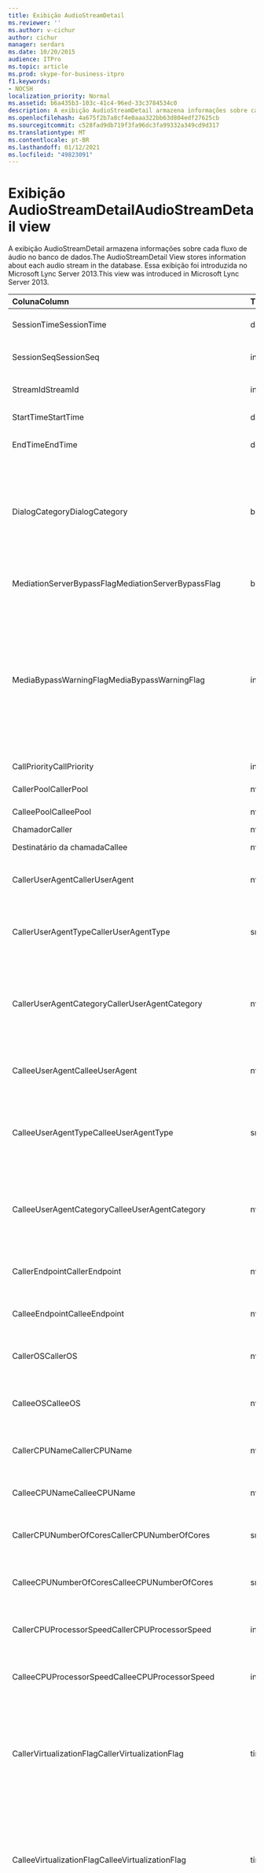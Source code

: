 ```yaml
---
title: Exibição AudioStreamDetail
ms.reviewer: ''
ms.author: v-cichur
author: cichur
manager: serdars
ms.date: 10/20/2015
audience: ITPro
ms.topic: article
ms.prod: skype-for-business-itpro
f1.keywords:
- NOCSH
localization_priority: Normal
ms.assetid: b6a435b3-103c-41c4-96ed-33c3784534c0
description: A exibição AudioStreamDetail armazena informações sobre cada fluxo de áudio no banco de dados. Essa exibição foi introduzida no Microsoft Lync Server 2013.
ms.openlocfilehash: 4a675f2b7a8cf4e0aaa322bb63d804edf27625cb
ms.sourcegitcommit: c528fad9db719f3fa96dc3fa99332a349cd9d317
ms.translationtype: MT
ms.contentlocale: pt-BR
ms.lasthandoff: 01/12/2021
ms.locfileid: "49823091"
---
```

# <a name="audiostreamdetail-view"></a><span data-ttu-id="01bd6-104">Exibição AudioStreamDetail</span><span class="sxs-lookup"><span data-stu-id="01bd6-104">AudioStreamDetail view</span></span>
 
<span data-ttu-id="01bd6-105">A exibição AudioStreamDetail armazena informações sobre cada fluxo de áudio no banco de dados.</span><span class="sxs-lookup"><span data-stu-id="01bd6-105">The AudioStreamDetail View stores information about each audio stream in the database.</span></span> <span data-ttu-id="01bd6-106">Essa exibição foi introduzida no Microsoft Lync Server 2013.</span><span class="sxs-lookup"><span data-stu-id="01bd6-106">This view was introduced in Microsoft Lync Server 2013.</span></span>
  
|<span data-ttu-id="01bd6-107">**Coluna**</span><span class="sxs-lookup"><span data-stu-id="01bd6-107">**Column**</span></span>|<span data-ttu-id="01bd6-108">**Tipo de dados**</span><span class="sxs-lookup"><span data-stu-id="01bd6-108">**Data Type**</span></span>|<span data-ttu-id="01bd6-109">**Detalhes**</span><span class="sxs-lookup"><span data-stu-id="01bd6-109">**Details**</span></span>|
|:-----|:-----|:-----|
|<span data-ttu-id="01bd6-110">SessionTime</span><span class="sxs-lookup"><span data-stu-id="01bd6-110">SessionTime</span></span>  <br/> |<span data-ttu-id="01bd6-111">datetime</span><span class="sxs-lookup"><span data-stu-id="01bd6-111">datetime</span></span>  <br/> |<span data-ttu-id="01bd6-112">Referenciado na tabela [MediaLine](medialine-0.md).</span><span class="sxs-lookup"><span data-stu-id="01bd6-112">Referenced from the [MediaLine table](medialine-0.md).</span></span>  <br/> |
|<span data-ttu-id="01bd6-113">SessionSeq</span><span class="sxs-lookup"><span data-stu-id="01bd6-113">SessionSeq</span></span>  <br/> |<span data-ttu-id="01bd6-114">int</span><span class="sxs-lookup"><span data-stu-id="01bd6-114">int</span></span>  <br/> |<span data-ttu-id="01bd6-115">Referenciado na tabela [MediaLine](medialine-0.md).</span><span class="sxs-lookup"><span data-stu-id="01bd6-115">Referenced from the [MediaLine table](medialine-0.md).</span></span>  <br/> |
|<span data-ttu-id="01bd6-116">StreamId</span><span class="sxs-lookup"><span data-stu-id="01bd6-116">StreamId</span></span>  <br/> |<span data-ttu-id="01bd6-117">int</span><span class="sxs-lookup"><span data-stu-id="01bd6-117">int</span></span>  <br/> |<span data-ttu-id="01bd6-118">Identificação exclusiva em uma linha de mídia.</span><span class="sxs-lookup"><span data-stu-id="01bd6-118">Unique ID within a media line.</span></span>  <br/> |
|<span data-ttu-id="01bd6-119">StartTime</span><span class="sxs-lookup"><span data-stu-id="01bd6-119">StartTime</span></span>  <br/> |<span data-ttu-id="01bd6-120">datetime</span><span class="sxs-lookup"><span data-stu-id="01bd6-120">datetime</span></span>  <br/> |<span data-ttu-id="01bd6-121">Hora de início da sessão.</span><span class="sxs-lookup"><span data-stu-id="01bd6-121">Start time of the session.</span></span>  <br/> |
|<span data-ttu-id="01bd6-122">EndTime</span><span class="sxs-lookup"><span data-stu-id="01bd6-122">EndTime</span></span>  <br/> |<span data-ttu-id="01bd6-123">datetime</span><span class="sxs-lookup"><span data-stu-id="01bd6-123">datetime</span></span>  <br/> |<span data-ttu-id="01bd6-124">Hora de término da sessão.</span><span class="sxs-lookup"><span data-stu-id="01bd6-124">End time of the session.</span></span>  <br/> |
|<span data-ttu-id="01bd6-125">DialogCategory</span><span class="sxs-lookup"><span data-stu-id="01bd6-125">DialogCategory</span></span>  <br/> |<span data-ttu-id="01bd6-126">bit</span><span class="sxs-lookup"><span data-stu-id="01bd6-126">bit</span></span>  <br/> |<span data-ttu-id="01bd6-127">Categoria da caixa de diálogo: 0 é a etapa do Skype for Business Server para o Servidor de Mediação; 1 é o Servidor de Mediação para a etapa de gateway PSTN.</span><span class="sxs-lookup"><span data-stu-id="01bd6-127">Dialog category: 0 is the Skype for Business Server to Mediation Server leg; 1 is the Mediation Server to PSTN gateway leg.</span></span>  <br/> |
|<span data-ttu-id="01bd6-128">MediationServerBypassFlag</span><span class="sxs-lookup"><span data-stu-id="01bd6-128">MediationServerBypassFlag</span></span>  <br/> |<span data-ttu-id="01bd6-129">bit</span><span class="sxs-lookup"><span data-stu-id="01bd6-129">bit</span></span>  <br/> |<span data-ttu-id="01bd6-130">Sinalizador que indica se a chamada foi ignorada ou não.</span><span class="sxs-lookup"><span data-stu-id="01bd6-130">Flag indicating if the call was bypassed or not.</span></span>  <br/> |
|<span data-ttu-id="01bd6-131">MediaBypassWarningFlag</span><span class="sxs-lookup"><span data-stu-id="01bd6-131">MediaBypassWarningFlag</span></span>  <br/> |<span data-ttu-id="01bd6-132">int</span><span class="sxs-lookup"><span data-stu-id="01bd6-132">int</span></span>  <br/> |<span data-ttu-id="01bd6-p103">Se presente, indica porque uma chamada não foi ignorada, mesmo se as IDs de desvio correspondem. Apenas um valor é definido:</span><span class="sxs-lookup"><span data-stu-id="01bd6-p103">If present, indicates why a call was not bypassed even if the bypass IDs matched. Only one value is defined:</span></span>  <br/> <span data-ttu-id="01bd6-135">0x0001 - ID de bypass desconhecido para o adaptador de rede padrão.</span><span class="sxs-lookup"><span data-stu-id="01bd6-135">0x0001 - Unknown bypass ID for Default network adapter.</span></span>  <br/> |
|<span data-ttu-id="01bd6-136">CallPriority</span><span class="sxs-lookup"><span data-stu-id="01bd6-136">CallPriority</span></span>  <br/> |<span data-ttu-id="01bd6-137">int</span><span class="sxs-lookup"><span data-stu-id="01bd6-137">int</span></span>  <br/> |<span data-ttu-id="01bd6-138">Prioridade da chamada.</span><span class="sxs-lookup"><span data-stu-id="01bd6-138">Priority of the call.</span></span>  <br/> |
|<span data-ttu-id="01bd6-139">CallerPool</span><span class="sxs-lookup"><span data-stu-id="01bd6-139">CallerPool</span></span>  <br/> |<span data-ttu-id="01bd6-140">nvarchar(256)</span><span class="sxs-lookup"><span data-stu-id="01bd6-140">nvarchar(256)</span></span>  <br/> |<span data-ttu-id="01bd6-141">Pool FQDN do chamador.</span><span class="sxs-lookup"><span data-stu-id="01bd6-141">Caller pool FQDN.</span></span>  <br/> |
|<span data-ttu-id="01bd6-142">CalleePool</span><span class="sxs-lookup"><span data-stu-id="01bd6-142">CalleePool</span></span>  <br/> |<span data-ttu-id="01bd6-143">nvarchar(256)</span><span class="sxs-lookup"><span data-stu-id="01bd6-143">nvarchar(256)</span></span>  <br/> |<span data-ttu-id="01bd6-144">FQDN do pool do receptor de chamada.</span><span class="sxs-lookup"><span data-stu-id="01bd6-144">Callee pool FQDN.</span></span>  <br/> |
|<span data-ttu-id="01bd6-145">Chamador</span><span class="sxs-lookup"><span data-stu-id="01bd6-145">Caller</span></span>  <br/> |<span data-ttu-id="01bd6-146">nvarchar(450)</span><span class="sxs-lookup"><span data-stu-id="01bd6-146">nvarchar(450)</span></span>  <br/> |<span data-ttu-id="01bd6-147">URI do chamador.</span><span class="sxs-lookup"><span data-stu-id="01bd6-147">Caller's URI.</span></span>  <br/> |
|<span data-ttu-id="01bd6-148">Destinatário da chamada</span><span class="sxs-lookup"><span data-stu-id="01bd6-148">Callee</span></span>  <br/> |<span data-ttu-id="01bd6-149">nvarchar(450)</span><span class="sxs-lookup"><span data-stu-id="01bd6-149">nvarchar(450)</span></span>  <br/> |<span data-ttu-id="01bd6-150">URI do destinatário da chamada.</span><span class="sxs-lookup"><span data-stu-id="01bd6-150">Callee's URI.</span></span>  <br/> |
|<span data-ttu-id="01bd6-151">CallerUserAgent</span><span class="sxs-lookup"><span data-stu-id="01bd6-151">CallerUserAgent</span></span>  <br/> |<span data-ttu-id="01bd6-152">nvarchar(256)</span><span class="sxs-lookup"><span data-stu-id="01bd6-152">nvarchar(256)</span></span>  <br/> |<span data-ttu-id="01bd6-153">Cadeia de caracteres do agente do usuário do chamador.</span><span class="sxs-lookup"><span data-stu-id="01bd6-153">Caller's user agent string.</span></span>  <br/> |
|<span data-ttu-id="01bd6-154">CallerUserAgentType</span><span class="sxs-lookup"><span data-stu-id="01bd6-154">CallerUserAgentType</span></span>  <br/> |<span data-ttu-id="01bd6-155">smallint</span><span class="sxs-lookup"><span data-stu-id="01bd6-155">smallint</span></span>  <br/> |<span data-ttu-id="01bd6-156">Tipo do agente do usuário do chamador.</span><span class="sxs-lookup"><span data-stu-id="01bd6-156">Type of the caller's user agent.</span></span> <span data-ttu-id="01bd6-157">Consulte a [tabela UserAgent](useragent.md) para obter detalhes.</span><span class="sxs-lookup"><span data-stu-id="01bd6-157">See the [UserAgent table](useragent.md) for details.</span></span> <br/> |
|<span data-ttu-id="01bd6-158">CallerUserAgentCategory</span><span class="sxs-lookup"><span data-stu-id="01bd6-158">CallerUserAgentCategory</span></span>  <br/> |<span data-ttu-id="01bd6-159">nvarchar(64)</span><span class="sxs-lookup"><span data-stu-id="01bd6-159">nvarchar(64)</span></span>  <br/> |<span data-ttu-id="01bd6-160">Categoria do agente de usuário do chamador.</span><span class="sxs-lookup"><span data-stu-id="01bd6-160">Category of the caller's user agent.</span></span> <span data-ttu-id="01bd6-161">Consulte a [tabela UserAgentDef (QoE)](useragentdef-qoe.md) para obter detalhes.</span><span class="sxs-lookup"><span data-stu-id="01bd6-161">See the [UserAgentDef table (QoE)](useragentdef-qoe.md) for details.</span></span> <br/> |
|<span data-ttu-id="01bd6-162">CalleeUserAgent</span><span class="sxs-lookup"><span data-stu-id="01bd6-162">CalleeUserAgent</span></span>  <br/> |<span data-ttu-id="01bd6-163">nvarchar(256)</span><span class="sxs-lookup"><span data-stu-id="01bd6-163">nvarchar(256)</span></span>  <br/> |<span data-ttu-id="01bd6-164">Cadeia de caracteres de agente do usuário do destinatário da chamada.</span><span class="sxs-lookup"><span data-stu-id="01bd6-164">Callee's user agent string.</span></span>  <br/> |
|<span data-ttu-id="01bd6-165">CalleeUserAgentType</span><span class="sxs-lookup"><span data-stu-id="01bd6-165">CalleeUserAgentType</span></span>  <br/> |<span data-ttu-id="01bd6-166">smallint</span><span class="sxs-lookup"><span data-stu-id="01bd6-166">smallint</span></span>  <br/> |<span data-ttu-id="01bd6-167">Tipo de agente de usuário do destinatário da chamada.</span><span class="sxs-lookup"><span data-stu-id="01bd6-167">Type of callee's user agent.</span></span> <span data-ttu-id="01bd6-168">Consulte a [tabela UserAgent para](useragent.md) obter informações.</span><span class="sxs-lookup"><span data-stu-id="01bd6-168">See the [UserAgent table](useragent.md) for information.</span></span> <br/> |
|<span data-ttu-id="01bd6-169">CalleeUserAgentCategory</span><span class="sxs-lookup"><span data-stu-id="01bd6-169">CalleeUserAgentCategory</span></span>  <br/> |<span data-ttu-id="01bd6-170">nvarchar(64)</span><span class="sxs-lookup"><span data-stu-id="01bd6-170">nvarchar(64)</span></span>  <br/> |<span data-ttu-id="01bd6-171">Categoria do agente de usuário do destinatário da chamada.</span><span class="sxs-lookup"><span data-stu-id="01bd6-171">Category of callee's user agent.</span></span> <span data-ttu-id="01bd6-172">Consulte a [tabela UserAgentDef (QoE)](useragentdef-qoe.md) para obter informações.</span><span class="sxs-lookup"><span data-stu-id="01bd6-172">See the [UserAgentDef table (QoE)](useragentdef-qoe.md) for information.</span></span> <br/> |
|<span data-ttu-id="01bd6-173">CallerEndpoint</span><span class="sxs-lookup"><span data-stu-id="01bd6-173">CallerEndpoint</span></span>  <br/> |<span data-ttu-id="01bd6-174">nvarchar(256)</span><span class="sxs-lookup"><span data-stu-id="01bd6-174">nvarchar(256)</span></span>  <br/> |<span data-ttu-id="01bd6-175">Nome do ponto de extremidade do chamador.</span><span class="sxs-lookup"><span data-stu-id="01bd6-175">Caller's endpoint name.</span></span>  <br/> |
|<span data-ttu-id="01bd6-176">CalleeEndpoint</span><span class="sxs-lookup"><span data-stu-id="01bd6-176">CalleeEndpoint</span></span>  <br/> |<span data-ttu-id="01bd6-177">nvarchar(256)</span><span class="sxs-lookup"><span data-stu-id="01bd6-177">nvarchar(256)</span></span>  <br/> |<span data-ttu-id="01bd6-178">Nome do ponto de extremidade do destinatário da chamada.</span><span class="sxs-lookup"><span data-stu-id="01bd6-178">Callee's endpoint name.</span></span>  <br/> |
|<span data-ttu-id="01bd6-179">CallerOS</span><span class="sxs-lookup"><span data-stu-id="01bd6-179">CallerOS</span></span>  <br/> |<span data-ttu-id="01bd6-180">nvarchar(128)</span><span class="sxs-lookup"><span data-stu-id="01bd6-180">nvarchar(128)</span></span>  <br/> |<span data-ttu-id="01bd6-181">Sistema operacional (SO) do ponto de extremidade do chamador.</span><span class="sxs-lookup"><span data-stu-id="01bd6-181">Operating system (OS) of the caller's endpoint.</span></span>  <br/> |
|<span data-ttu-id="01bd6-182">CalleeOS</span><span class="sxs-lookup"><span data-stu-id="01bd6-182">CalleeOS</span></span>  <br/> |<span data-ttu-id="01bd6-183">nvarchar(128)</span><span class="sxs-lookup"><span data-stu-id="01bd6-183">nvarchar(128)</span></span>  <br/> |<span data-ttu-id="01bd6-184">Sistema operacional (SO) do ponto de extremidade do destinatário da chamada.</span><span class="sxs-lookup"><span data-stu-id="01bd6-184">Operating system (OS) of the callee's endpoint.</span></span>  <br/> |
|<span data-ttu-id="01bd6-185">CallerCPUName</span><span class="sxs-lookup"><span data-stu-id="01bd6-185">CallerCPUName</span></span>  <br/> |<span data-ttu-id="01bd6-186">nvarchar(128)</span><span class="sxs-lookup"><span data-stu-id="01bd6-186">nvarchar(128)</span></span>  <br/> |<span data-ttu-id="01bd6-187">Nome da CPU do ponto de extremidade do chamador.</span><span class="sxs-lookup"><span data-stu-id="01bd6-187">CPU name of the caller's endpoint.</span></span>  <br/> |
|<span data-ttu-id="01bd6-188">CalleeCPUName</span><span class="sxs-lookup"><span data-stu-id="01bd6-188">CalleeCPUName</span></span>  <br/> |<span data-ttu-id="01bd6-189">nvarchar(128)</span><span class="sxs-lookup"><span data-stu-id="01bd6-189">nvarchar(128)</span></span>  <br/> |<span data-ttu-id="01bd6-190">Nome da CPU do ponto de extremidade do destinatário da chamada.</span><span class="sxs-lookup"><span data-stu-id="01bd6-190">CPU name of the callee's endpoint.</span></span>  <br/> |
|<span data-ttu-id="01bd6-191">CallerCPUNumberOfCores</span><span class="sxs-lookup"><span data-stu-id="01bd6-191">CallerCPUNumberOfCores</span></span>  <br/> |<span data-ttu-id="01bd6-192">smallint</span><span class="sxs-lookup"><span data-stu-id="01bd6-192">smallint</span></span>  <br/> |<span data-ttu-id="01bd6-193">Número de núcleos da CPU no ponto de extremidade do chamador.</span><span class="sxs-lookup"><span data-stu-id="01bd6-193">Number of CPU cores in the caller's endpoint.</span></span>  <br/> |
|<span data-ttu-id="01bd6-194">CalleeCPUNumberOfCores</span><span class="sxs-lookup"><span data-stu-id="01bd6-194">CalleeCPUNumberOfCores</span></span>  <br/> |<span data-ttu-id="01bd6-195">smallint</span><span class="sxs-lookup"><span data-stu-id="01bd6-195">smallint</span></span>  <br/> |<span data-ttu-id="01bd6-196">Número de núcleos da CPU no ponto de extremidade do destinatário da chamada.</span><span class="sxs-lookup"><span data-stu-id="01bd6-196">Number of CPU cores in the callee's endpoint.</span></span>  <br/> |
|<span data-ttu-id="01bd6-197">CallerCPUProcessorSpeed</span><span class="sxs-lookup"><span data-stu-id="01bd6-197">CallerCPUProcessorSpeed</span></span>  <br/> |<span data-ttu-id="01bd6-198">int</span><span class="sxs-lookup"><span data-stu-id="01bd6-198">int</span></span>  <br/> |<span data-ttu-id="01bd6-199">Velocidade do processador da CPU do ponto de extremidade do chamador.</span><span class="sxs-lookup"><span data-stu-id="01bd6-199">CPU processor speed of the caller's endpoint.</span></span>  <br/> |
|<span data-ttu-id="01bd6-200">CalleeCPUProcessorSpeed</span><span class="sxs-lookup"><span data-stu-id="01bd6-200">CalleeCPUProcessorSpeed</span></span>  <br/> |<span data-ttu-id="01bd6-201">int</span><span class="sxs-lookup"><span data-stu-id="01bd6-201">int</span></span>  <br/> |<span data-ttu-id="01bd6-202">Velocidade do processador da CPU do ponto de extremidade do destinatário da chamada.</span><span class="sxs-lookup"><span data-stu-id="01bd6-202">CPU processor speed of the callee's endpoint.</span></span>  <br/> |
|<span data-ttu-id="01bd6-203">CallerVirtualizationFlag</span><span class="sxs-lookup"><span data-stu-id="01bd6-203">CallerVirtualizationFlag</span></span>  <br/> |<span data-ttu-id="01bd6-204">tinyint</span><span class="sxs-lookup"><span data-stu-id="01bd6-204">tinyint</span></span>  <br/> |<span data-ttu-id="01bd6-205">Indica se o sistema do chamador está em execução em um ambiente virtualizado.</span><span class="sxs-lookup"><span data-stu-id="01bd6-205">Indicates whether the caller's system is running in a virtualized environment.</span></span> <span data-ttu-id="01bd6-206">Consulte a [tabela Endpoint para](endpoint.md) obter mais informações.</span><span class="sxs-lookup"><span data-stu-id="01bd6-206">See the [Endpoint table](endpoint.md) for more information.</span></span> <br/> |
|<span data-ttu-id="01bd6-207">CalleeVirtualizationFlag</span><span class="sxs-lookup"><span data-stu-id="01bd6-207">CalleeVirtualizationFlag</span></span>  <br/> |<span data-ttu-id="01bd6-208">tinyint</span><span class="sxs-lookup"><span data-stu-id="01bd6-208">tinyint</span></span>  <br/> |<span data-ttu-id="01bd6-209">Indica se o sistema do destinatário da chamada está sendo executado em um ambiente virtualizado.</span><span class="sxs-lookup"><span data-stu-id="01bd6-209">Indicates whether the callee's system is running in a virtualized environment.</span></span> <span data-ttu-id="01bd6-210">Consulte a [tabela Endpoint para](endpoint.md) obter mais informações.</span><span class="sxs-lookup"><span data-stu-id="01bd6-210">See the [Endpoint table](endpoint.md) for more information.</span></span> <br/> |
|<span data-ttu-id="01bd6-211">CorrelationKey</span><span class="sxs-lookup"><span data-stu-id="01bd6-211">CorrelationKey</span></span>  <br/> ||<span data-ttu-id="01bd6-212">Chave de correlação.</span><span class="sxs-lookup"><span data-stu-id="01bd6-212">Correlation key.</span></span> <span data-ttu-id="01bd6-213">Referenciado na tabela [SessionCorrelation](sessioncorrelation.md).</span><span class="sxs-lookup"><span data-stu-id="01bd6-213">Referenced from the [SessionCorrelation table](sessioncorrelation.md).</span></span>  <br/> |
|<span data-ttu-id="01bd6-214">ConnectivityIce</span><span class="sxs-lookup"><span data-stu-id="01bd6-214">ConnectivityIce</span></span>  <br/> |<span data-ttu-id="01bd6-215">tinyint</span><span class="sxs-lookup"><span data-stu-id="01bd6-215">tinyint</span></span>  <br/> |<span data-ttu-id="01bd6-216">Informações sobre o caminho de mídia, como direto ou retransmitido.</span><span class="sxs-lookup"><span data-stu-id="01bd6-216">Information about the media path, such as direct or relayed.</span></span> <span data-ttu-id="01bd6-217">Consulte a [tabela MediaLine para](medialine-0.md) obter mais informações.</span><span class="sxs-lookup"><span data-stu-id="01bd6-217">See the [MediaLine table](medialine-0.md) for more information.</span></span> <br/> |
|<span data-ttu-id="01bd6-218">CallerIceWarningFlags</span><span class="sxs-lookup"><span data-stu-id="01bd6-218">CallerIceWarningFlags</span></span>  <br/> |<span data-ttu-id="01bd6-219">int</span><span class="sxs-lookup"><span data-stu-id="01bd6-219">int</span></span>  <br/> |<span data-ttu-id="01bd6-p112">Informações sobre o processo de ICE (Estabelecimento de Conectividade Interativa) descrito em sinalizadores de bits do autor da chamada. Para obter detalhes, consulte a Especificação de protocolo do servidor de monitoramento de Qualidade da Experiência.</span><span class="sxs-lookup"><span data-stu-id="01bd6-p112">Information about Interactive Connectivity Establishment (ICE) process described in bits flags for the caller. For details, refer to the Quality of Experience Monitoring Server Protocol Specification.</span></span>  <br/> |
|<span data-ttu-id="01bd6-222">CalleeIceWarningFlags</span><span class="sxs-lookup"><span data-stu-id="01bd6-222">CalleeIceWarningFlags</span></span>  <br/> |<span data-ttu-id="01bd6-223">int</span><span class="sxs-lookup"><span data-stu-id="01bd6-223">int</span></span>  <br/> |<span data-ttu-id="01bd6-p113">Informações sobre o processo de ICE (Estabelecimento de Conectividade Interativa) descrito em sinalizadores de bits do receptor da chamada. Para obter detalhes, consulte a Especificação de protocolo do servidor de monitoramento de Qualidade da Experiência.</span><span class="sxs-lookup"><span data-stu-id="01bd6-p113">Information about Interactive Connectivity Establishment (ICE) process described in bits flags for the callee. For details, refer to the Quality of Experience Monitoring Server Protocol Specification.</span></span>  <br/> |
|<span data-ttu-id="01bd6-226">Transport</span><span class="sxs-lookup"><span data-stu-id="01bd6-226">Transport</span></span>  <br/> |<span data-ttu-id="01bd6-227">tinyint</span><span class="sxs-lookup"><span data-stu-id="01bd6-227">tinyint</span></span>  <br/> |<span data-ttu-id="01bd6-228">Tipo de transporte: 0 é UDP, 1 é TCP.</span><span class="sxs-lookup"><span data-stu-id="01bd6-228">Transport type: 0 is UDP, 1 is TCP.</span></span>  <br/> |
|<span data-ttu-id="01bd6-229">CallerIPAddr</span><span class="sxs-lookup"><span data-stu-id="01bd6-229">CallerIPAddr</span></span>  <br/> |<span data-ttu-id="01bd6-230">var(50)</span><span class="sxs-lookup"><span data-stu-id="01bd6-230">var(50)</span></span>  <br/> |<span data-ttu-id="01bd6-231">Endereço IP do autor da chamada.</span><span class="sxs-lookup"><span data-stu-id="01bd6-231">IP address of the caller.</span></span> <span data-ttu-id="01bd6-232">Pode ser um endereço IPv4 ou IPv6.</span><span class="sxs-lookup"><span data-stu-id="01bd6-232">This may be either an IPv4 or an IPv6 address.</span></span>  <br/> |
|<span data-ttu-id="01bd6-233">CallerPort</span><span class="sxs-lookup"><span data-stu-id="01bd6-233">CallerPort</span></span>  <br/> |<span data-ttu-id="01bd6-234">int</span><span class="sxs-lookup"><span data-stu-id="01bd6-234">int</span></span>  <br/> |<span data-ttu-id="01bd6-235">Porta usada pelo chamador.</span><span class="sxs-lookup"><span data-stu-id="01bd6-235">Port used by the caller.</span></span>  <br/> |
|<span data-ttu-id="01bd6-236">CallerInside</span><span class="sxs-lookup"><span data-stu-id="01bd6-236">CallerInside</span></span>  <br/> |<span data-ttu-id="01bd6-237">bit</span><span class="sxs-lookup"><span data-stu-id="01bd6-237">bit</span></span>  <br/> |<span data-ttu-id="01bd6-238">Indica se o chamador está na rede de intervalo: 1 significa que o chamador está na rede empresarial, 0 significa que está fora da rede.</span><span class="sxs-lookup"><span data-stu-id="01bd6-238">Indicates whether the caller is inside the interval network: 1 means caller is inside the enterprise network, 0 means the caller is outside the network.</span></span>  <br/> |
|<span data-ttu-id="01bd6-239">CalleeIPAddr</span><span class="sxs-lookup"><span data-stu-id="01bd6-239">CalleeIPAddr</span></span>  <br/> |<span data-ttu-id="01bd6-240">var(50)</span><span class="sxs-lookup"><span data-stu-id="01bd6-240">var(50)</span></span>  <br/> |<span data-ttu-id="01bd6-241">Endereço IP do receptor.</span><span class="sxs-lookup"><span data-stu-id="01bd6-241">IP address of the callee.</span></span> <span data-ttu-id="01bd6-242">Pode ser um endereço IPv4 ou IPv6.</span><span class="sxs-lookup"><span data-stu-id="01bd6-242">This may be either an IPv4 or an IPv6 address.</span></span>  <br/> |
|<span data-ttu-id="01bd6-243">CalleePort</span><span class="sxs-lookup"><span data-stu-id="01bd6-243">CalleePort</span></span>  <br/> |<span data-ttu-id="01bd6-244">int</span><span class="sxs-lookup"><span data-stu-id="01bd6-244">int</span></span>  <br/> |<span data-ttu-id="01bd6-245">Porta usada pelo receptor.</span><span class="sxs-lookup"><span data-stu-id="01bd6-245">Port used by the callee.</span></span>  <br/> |
|<span data-ttu-id="01bd6-246">CalleeInside</span><span class="sxs-lookup"><span data-stu-id="01bd6-246">CalleeInside</span></span>  <br/> |<span data-ttu-id="01bd6-247">bit</span><span class="sxs-lookup"><span data-stu-id="01bd6-247">bit</span></span>  <br/> |<span data-ttu-id="01bd6-248">Indica se o receptor está na rede de intervalo: 1 significa que o receptor está na rede empresarial, 0 significa que está fora da rede.</span><span class="sxs-lookup"><span data-stu-id="01bd6-248">Indicates whether the callee is inside the interval network: 1 means callee is inside the enterprise network, 0 means the callee is outside the network.</span></span>  <br/> |
|<span data-ttu-id="01bd6-249">CallerUserSite</span><span class="sxs-lookup"><span data-stu-id="01bd6-249">CallerUserSite</span></span>  <br/> |<span data-ttu-id="01bd6-250">nvarchar(128)</span><span class="sxs-lookup"><span data-stu-id="01bd6-250">nvarchar(128)</span></span>  <br/> |<span data-ttu-id="01bd6-251">Nome do site do chamador.</span><span class="sxs-lookup"><span data-stu-id="01bd6-251">Name of the caller's site.</span></span>  <br/> |
|<span data-ttu-id="01bd6-252">CallerRegion</span><span class="sxs-lookup"><span data-stu-id="01bd6-252">CallerRegion</span></span>  <br/> |<span data-ttu-id="01bd6-253">nvarchar(128)</span><span class="sxs-lookup"><span data-stu-id="01bd6-253">nvarchar(128)</span></span>  <br/> |<span data-ttu-id="01bd6-254">Nome do país/região do site do chamador.</span><span class="sxs-lookup"><span data-stu-id="01bd6-254">Name of the country/region of the caller's site.</span></span>  <br/> |
|<span data-ttu-id="01bd6-255">CalleeUserSite</span><span class="sxs-lookup"><span data-stu-id="01bd6-255">CalleeUserSite</span></span>  <br/> |<span data-ttu-id="01bd6-256">nvarchar(128)</span><span class="sxs-lookup"><span data-stu-id="01bd6-256">nvarchar(128)</span></span>  <br/> |<span data-ttu-id="01bd6-257">Nome do site do destinatário da chamada.</span><span class="sxs-lookup"><span data-stu-id="01bd6-257">Name of the callee's site.</span></span>  <br/> |
|<span data-ttu-id="01bd6-258">CalleeRegion</span><span class="sxs-lookup"><span data-stu-id="01bd6-258">CalleeRegion</span></span>  <br/> |<span data-ttu-id="01bd6-259">nvarchar(128)</span><span class="sxs-lookup"><span data-stu-id="01bd6-259">nvarchar(128)</span></span>  <br/> |<span data-ttu-id="01bd6-260">Nome do país/região do site do destinatário da chamada.</span><span class="sxs-lookup"><span data-stu-id="01bd6-260">Name of the country/region of the callee's site.</span></span>  <br/> |
|<span data-ttu-id="01bd6-261">CallerRelayIPAddr</span><span class="sxs-lookup"><span data-stu-id="01bd6-261">CallerRelayIPAddr</span></span>  <br/> |<span data-ttu-id="01bd6-262">var(50)</span><span class="sxs-lookup"><span data-stu-id="01bd6-262">var(50)</span></span>  <br/> |<span data-ttu-id="01bd6-263">Endereço IP do serviço de borda A/V usado pelo chamador.</span><span class="sxs-lookup"><span data-stu-id="01bd6-263">IP Address of the A/V Edge service used by the caller.</span></span> <span data-ttu-id="01bd6-264">Consulte a [tabela IPAddress para](ipaddress.md) obter mais informações.</span><span class="sxs-lookup"><span data-stu-id="01bd6-264">See the [IPAddress table](ipaddress.md) for more information.</span></span> <br/> |
|<span data-ttu-id="01bd6-265">CallerRelayPort</span><span class="sxs-lookup"><span data-stu-id="01bd6-265">CallerRelayPort</span></span>  <br/> |<span data-ttu-id="01bd6-266">int</span><span class="sxs-lookup"><span data-stu-id="01bd6-266">int</span></span>  <br/> |<span data-ttu-id="01bd6-267">Port used on the A/V Edge service used by the caller.</span><span class="sxs-lookup"><span data-stu-id="01bd6-267">Port used on the A/V Edge service used by the caller.</span></span>  <br/> |
|<span data-ttu-id="01bd6-268">CalleeRelayIPAddr</span><span class="sxs-lookup"><span data-stu-id="01bd6-268">CalleeRelayIPAddr</span></span>  <br/> |<span data-ttu-id="01bd6-269">var(50)</span><span class="sxs-lookup"><span data-stu-id="01bd6-269">var(50)</span></span>  <br/> |<span data-ttu-id="01bd6-270">Chave de endereço IP do serviço de borda A/V usado pelo receptor.</span><span class="sxs-lookup"><span data-stu-id="01bd6-270">IP Address key of the A/V Edge service used by the callee.</span></span> <span data-ttu-id="01bd6-271">Consulte a [tabela IPAddress para](ipaddress.md) obter mais informações.</span><span class="sxs-lookup"><span data-stu-id="01bd6-271">See the [IPAddress table](ipaddress.md) for more information.</span></span> <br/> |
|<span data-ttu-id="01bd6-272">CalleeRelayPort</span><span class="sxs-lookup"><span data-stu-id="01bd6-272">CalleeRelayPort</span></span>  <br/> |<span data-ttu-id="01bd6-273">int</span><span class="sxs-lookup"><span data-stu-id="01bd6-273">int</span></span>  <br/> |<span data-ttu-id="01bd6-274">Porta usada no serviço de borda A/V usado pelo receptor.</span><span class="sxs-lookup"><span data-stu-id="01bd6-274">Port used on the A/V Edge service used by the callee.</span></span>  <br/> |
|<span data-ttu-id="01bd6-275">CallerCaptureDev</span><span class="sxs-lookup"><span data-stu-id="01bd6-275">CallerCaptureDev</span></span>  <br/> |<span data-ttu-id="01bd6-276">varchar(256)</span><span class="sxs-lookup"><span data-stu-id="01bd6-276">varchar(256)</span></span>  <br/> |<span data-ttu-id="01bd6-277">Nome do dispositivo de captura do chamador.</span><span class="sxs-lookup"><span data-stu-id="01bd6-277">Caller's capture device name.</span></span>  <br/> |
|<span data-ttu-id="01bd6-278">CallerRenderDev</span><span class="sxs-lookup"><span data-stu-id="01bd6-278">CallerRenderDev</span></span>  <br/> |<span data-ttu-id="01bd6-279">varchar(256)</span><span class="sxs-lookup"><span data-stu-id="01bd6-279">varchar(256)</span></span>  <br/> |<span data-ttu-id="01bd6-280">Nome do dispositivo de renderização do chamador.</span><span class="sxs-lookup"><span data-stu-id="01bd6-280">Caller's render device name.</span></span>  <br/> |
|<span data-ttu-id="01bd6-281">CallerCaptureDevDriver</span><span class="sxs-lookup"><span data-stu-id="01bd6-281">CallerCaptureDevDriver</span></span>  <br/> |<span data-ttu-id="01bd6-282">varchar(256)</span><span class="sxs-lookup"><span data-stu-id="01bd6-282">varchar(256)</span></span>  <br/> |<span data-ttu-id="01bd6-283">Nome do driver do dispositivo de captura do chamador.</span><span class="sxs-lookup"><span data-stu-id="01bd6-283">Caller's capture device driver name.</span></span>  <br/> |
|<span data-ttu-id="01bd6-284">CallerRenderDriver</span><span class="sxs-lookup"><span data-stu-id="01bd6-284">CallerRenderDriver</span></span>  <br/> |<span data-ttu-id="01bd6-285">varchar(256)</span><span class="sxs-lookup"><span data-stu-id="01bd6-285">varchar(256)</span></span>  <br/> |<span data-ttu-id="01bd6-286">Nome do driver do dispositivo de renderização do chamador.</span><span class="sxs-lookup"><span data-stu-id="01bd6-286">Caller's render device driver name.</span></span>  <br/> |
|<span data-ttu-id="01bd6-287">CalleeCaptureDev</span><span class="sxs-lookup"><span data-stu-id="01bd6-287">CalleeCaptureDev</span></span>  <br/> |<span data-ttu-id="01bd6-288">varchar(256)</span><span class="sxs-lookup"><span data-stu-id="01bd6-288">varchar(256)</span></span>  <br/> |<span data-ttu-id="01bd6-289">Nome do dispositivo de captura do destinatário da chamada.</span><span class="sxs-lookup"><span data-stu-id="01bd6-289">Callee's capture device name.</span></span>  <br/> |
|<span data-ttu-id="01bd6-290">CalleeRenderDev</span><span class="sxs-lookup"><span data-stu-id="01bd6-290">CalleeRenderDev</span></span>  <br/> |<span data-ttu-id="01bd6-291">varchar(256)</span><span class="sxs-lookup"><span data-stu-id="01bd6-291">varchar(256)</span></span>  <br/> |<span data-ttu-id="01bd6-292">Nome do dispositivo de renderização do destinatário da chamada.</span><span class="sxs-lookup"><span data-stu-id="01bd6-292">Callee's render device name.</span></span>  <br/> |
|<span data-ttu-id="01bd6-293">CalleeCaptureDevDriver</span><span class="sxs-lookup"><span data-stu-id="01bd6-293">CalleeCaptureDevDriver</span></span>  <br/> |<span data-ttu-id="01bd6-294">varchar(256)</span><span class="sxs-lookup"><span data-stu-id="01bd6-294">varchar(256)</span></span>  <br/> |<span data-ttu-id="01bd6-295">Nome do driver do dispositivo de captura do destinatário da chamada.</span><span class="sxs-lookup"><span data-stu-id="01bd6-295">Callee's capture device driver name.</span></span>  <br/> |
|<span data-ttu-id="01bd6-296">CalleeRenderDevDriver</span><span class="sxs-lookup"><span data-stu-id="01bd6-296">CalleeRenderDevDriver</span></span>  <br/> |<span data-ttu-id="01bd6-297">varchar(256)</span><span class="sxs-lookup"><span data-stu-id="01bd6-297">varchar(256)</span></span>  <br/> |<span data-ttu-id="01bd6-298">Nome do driver do dispositivo de renderização do destinatário da chamada.</span><span class="sxs-lookup"><span data-stu-id="01bd6-298">Callee's render device driver name.</span></span>  <br/> |
|<span data-ttu-id="01bd6-299">CallerNetworkConnectionType</span><span class="sxs-lookup"><span data-stu-id="01bd6-299">CallerNetworkConnectionType</span></span>  <br/> |<span data-ttu-id="01bd6-300">tinyint</span><span class="sxs-lookup"><span data-stu-id="01bd6-300">tinyint</span></span>  <br/> |<span data-ttu-id="01bd6-301">Tipo de conexão de rede do chamador: 0 é com fio, 1 é sem fio.</span><span class="sxs-lookup"><span data-stu-id="01bd6-301">Caller's network connection type: 0 is wired, 1 is wireless.</span></span>  <br/> |
|<span data-ttu-id="01bd6-302">CallerVPN</span><span class="sxs-lookup"><span data-stu-id="01bd6-302">CallerVPN</span></span>  <br/> |<span data-ttu-id="01bd6-303">bit</span><span class="sxs-lookup"><span data-stu-id="01bd6-303">bit</span></span>  <br/> |<span data-ttu-id="01bd6-304">Indica se o autor da chamada se conectou por uma rede privada virtual: 1 é a rede privada virtual (VPN), 0 é não VPN.</span><span class="sxs-lookup"><span data-stu-id="01bd6-304">Indicates whether the caller connected over a virtual private network: 1 is virtual private network (VPN), 0 is non-VPN.</span></span>  <br/> |
|<span data-ttu-id="01bd6-305">CallerLinkSpeed</span><span class="sxs-lookup"><span data-stu-id="01bd6-305">CallerLinkSpeed</span></span>  <br/> |<span data-ttu-id="01bd6-306">decimal(18,0)</span><span class="sxs-lookup"><span data-stu-id="01bd6-306">decimal(18,0)</span></span>  <br/> |<span data-ttu-id="01bd6-307">Velocidade da rede dos pontos de extremidade do chamador em bps.</span><span class="sxs-lookup"><span data-stu-id="01bd6-307">Network link speed for the caller's endpoint in bps.</span></span>  <br/> |
|<span data-ttu-id="01bd6-308">CalleeNetworkConnectionType</span><span class="sxs-lookup"><span data-stu-id="01bd6-308">CalleeNetworkConnectionType</span></span>  <br/> |<span data-ttu-id="01bd6-309">tinyint</span><span class="sxs-lookup"><span data-stu-id="01bd6-309">tinyint</span></span>  <br/> |<span data-ttu-id="01bd6-310">Tipo de conexão de rede do destinatário da chamada: 0 é com fio, 1 é sem fio.</span><span class="sxs-lookup"><span data-stu-id="01bd6-310">Callee's network connection type: 0 is wired, 1 is wireless.</span></span>  <br/> |
|<span data-ttu-id="01bd6-311">CalleeVPN</span><span class="sxs-lookup"><span data-stu-id="01bd6-311">CalleeVPN</span></span>  <br/> |<span data-ttu-id="01bd6-312">bit</span><span class="sxs-lookup"><span data-stu-id="01bd6-312">bit</span></span>  <br/> |<span data-ttu-id="01bd6-313">Indica se o autor da chamada se conectou por uma rede privada virtual: 1 é a rede privada virtual (VPN), 0 é não VPN.</span><span class="sxs-lookup"><span data-stu-id="01bd6-313">Indicates whether the caller connected over a virtual private network: 1 is virtual private network (VPN), 0 is non-VPN.</span></span>  <br/> |
|<span data-ttu-id="01bd6-314">CalleeLinkSpeed</span><span class="sxs-lookup"><span data-stu-id="01bd6-314">CalleeLinkSpeed</span></span>  <br/> |<span data-ttu-id="01bd6-315">decimal(18,0)</span><span class="sxs-lookup"><span data-stu-id="01bd6-315">decimal(18,0)</span></span>  <br/> |<span data-ttu-id="01bd6-316">Velocidade de rede do ponto de extremidade do receptor em bps.</span><span class="sxs-lookup"><span data-stu-id="01bd6-316">Network link speed for the callee's endpoint in bps.</span></span>  <br/> |
|<span data-ttu-id="01bd6-317">ConversationalMOS</span><span class="sxs-lookup"><span data-stu-id="01bd6-317">ConversationalMOS</span></span>  <br/> |<span data-ttu-id="01bd6-318">decimal(3,2)</span><span class="sxs-lookup"><span data-stu-id="01bd6-318">decimal(3,2)</span></span>  <br/> |<span data-ttu-id="01bd6-319">MOS da Conversa de Banda Estreita das sessões de áudio (com base nos dois fluxos de áudio).</span><span class="sxs-lookup"><span data-stu-id="01bd6-319">Narrowband Conversational MOS of the audio sessions (based on both audio streams).</span></span>  <br/> |
|<span data-ttu-id="01bd6-320">AppliedBandwidthLimit</span><span class="sxs-lookup"><span data-stu-id="01bd6-320">AppliedBandwidthLimit</span></span>  <br/> |<span data-ttu-id="01bd6-321">int</span><span class="sxs-lookup"><span data-stu-id="01bd6-321">int</span></span>  <br/> |<span data-ttu-id="01bd6-p118">Largura de banda aplicada a determinado fluxo de envio considerando várias configurações de política (TURN, API, SDP, Servidor de política etc.). Isso não deve ser confundido com a largura de banda efetiva porque pode haver uma menor largura de banda efetiva com base na estimativa de largura de banda. Isso é basicamente a largura de banda máxima a qual o fluxo de envio pode aceitar limites de bloqueio impostos pela estimativa de largura de banda</span><span class="sxs-lookup"><span data-stu-id="01bd6-p118">Actual bandwidth applied to the given send side stream given various policy settings (TURN, API, SDP, Policy Server, and so on). This is not to be confused with the effective bandwidth because there can be a lower effective bandwidth based on the bandwidth estimate. This is basically the maximum bandwidth the send stream can take barring limits imposed by the bandwidth estimate</span></span>  <br/> |
|<span data-ttu-id="01bd6-325">JitterInterArrival</span><span class="sxs-lookup"><span data-stu-id="01bd6-325">JitterInterArrival</span></span>  <br/> |<span data-ttu-id="01bd6-326">int</span><span class="sxs-lookup"><span data-stu-id="01bd6-326">int</span></span>  <br/> |<span data-ttu-id="01bd6-327">Média de tremulação de rede a partir da estatística do protocolo RTCP.</span><span class="sxs-lookup"><span data-stu-id="01bd6-327">Average network jitter from Real Time Control Protocol (RTCP) statistics.</span></span>  <br/> |
|<span data-ttu-id="01bd6-328">JitterInterArrivalMax</span><span class="sxs-lookup"><span data-stu-id="01bd6-328">JitterInterArrivalMax</span></span>  <br/> |<span data-ttu-id="01bd6-329">int</span><span class="sxs-lookup"><span data-stu-id="01bd6-329">int</span></span>  <br/> |<span data-ttu-id="01bd6-330">Tremulação máxima da rede durante a chamada.</span><span class="sxs-lookup"><span data-stu-id="01bd6-330">Maximum network jitter during the call.</span></span>  <br/> |
|<span data-ttu-id="01bd6-331">PacketLossRate</span><span class="sxs-lookup"><span data-stu-id="01bd6-331">PacketLossRate</span></span>  <br/> |<span data-ttu-id="01bd6-332">decimal(5,4)</span><span class="sxs-lookup"><span data-stu-id="01bd6-332">decimal(5,4)</span></span>  <br/> |<span data-ttu-id="01bd6-333">Taxa média de perda de pacotes durante a chamada.</span><span class="sxs-lookup"><span data-stu-id="01bd6-333">Average packet loss rate during the call.</span></span>  <br/> |
|<span data-ttu-id="01bd6-334">PacketLossRateMax</span><span class="sxs-lookup"><span data-stu-id="01bd6-334">PacketLossRateMax</span></span>  <br/> |<span data-ttu-id="01bd6-335">decimal(5,4)</span><span class="sxs-lookup"><span data-stu-id="01bd6-335">decimal(5,4)</span></span>  <br/> |<span data-ttu-id="01bd6-336">Perda máxima de pacotes observada durante a chamada.</span><span class="sxs-lookup"><span data-stu-id="01bd6-336">Maximum packet loss observed during the call.</span></span>  <br/> |
|<span data-ttu-id="01bd6-337">BurstDensity</span><span class="sxs-lookup"><span data-stu-id="01bd6-337">BurstDensity</span></span>  <br/> |<span data-ttu-id="01bd6-338">decimal(9,4)</span><span class="sxs-lookup"><span data-stu-id="01bd6-338">decimal(9,4)</span></span>  <br/> |<span data-ttu-id="01bd6-339">Densidade média de perda de pacote durante picos de perdas em uma chamada.</span><span class="sxs-lookup"><span data-stu-id="01bd6-339">Average density of packet loss during bursts of losses during the call.</span></span>  <br/> |
|<span data-ttu-id="01bd6-340">BurstDuration</span><span class="sxs-lookup"><span data-stu-id="01bd6-340">BurstDuration</span></span>  <br/> |<span data-ttu-id="01bd6-341">int</span><span class="sxs-lookup"><span data-stu-id="01bd6-341">int</span></span>  <br/> |<span data-ttu-id="01bd6-342">Duração média de perda de pacote durante picos de perdas durante a chamada.</span><span class="sxs-lookup"><span data-stu-id="01bd6-342">Average duration of packet loss during bursts of losses during the call.</span></span>  <br/> |
|<span data-ttu-id="01bd6-343">BurstGapDensity</span><span class="sxs-lookup"><span data-stu-id="01bd6-343">BurstGapDensity</span></span>  <br/> |<span data-ttu-id="01bd6-344">decimal(9,4)</span><span class="sxs-lookup"><span data-stu-id="01bd6-344">decimal(9,4)</span></span>  <br/> |<span data-ttu-id="01bd6-345">Densidade média de perda de pacote durante intervalos entre picos de perda de pacotes.</span><span class="sxs-lookup"><span data-stu-id="01bd6-345">Average density of packet loss during gaps between bursts of packet loss.</span></span>  <br/> |
|<span data-ttu-id="01bd6-346">BurstGapDuration</span><span class="sxs-lookup"><span data-stu-id="01bd6-346">BurstGapDuration</span></span>  <br/> |<span data-ttu-id="01bd6-347">int</span><span class="sxs-lookup"><span data-stu-id="01bd6-347">int</span></span>  <br/> |<span data-ttu-id="01bd6-348">Duração média de intervalos entre picos de perda de pacotes.</span><span class="sxs-lookup"><span data-stu-id="01bd6-348">Average duration of gaps between bursts of packet loss.</span></span>  <br/> |
|<span data-ttu-id="01bd6-349">PacketUtilization</span><span class="sxs-lookup"><span data-stu-id="01bd6-349">PacketUtilization</span></span>  <br/> |<span data-ttu-id="01bd6-350">int</span><span class="sxs-lookup"><span data-stu-id="01bd6-350">int</span></span>  <br/> |<span data-ttu-id="01bd6-351">Contagem de pacotes para o fluxo de áudio.</span><span class="sxs-lookup"><span data-stu-id="01bd6-351">Packet count for the audio stream.</span></span>  <br/> |
|<span data-ttu-id="01bd6-352">BandwidthEst</span><span class="sxs-lookup"><span data-stu-id="01bd6-352">BandwidthEst</span></span>  <br/> |<span data-ttu-id="01bd6-353">int</span><span class="sxs-lookup"><span data-stu-id="01bd6-353">int</span></span>  <br/> |<span data-ttu-id="01bd6-354">Estimativas de largura de banda para o fluxo de áudio.</span><span class="sxs-lookup"><span data-stu-id="01bd6-354">Bandwidth estimates for the audio stream.</span></span>  <br/> |
|<span data-ttu-id="01bd6-355">DegradationAvg</span><span class="sxs-lookup"><span data-stu-id="01bd6-355">DegradationAvg</span></span>  <br/> |<span data-ttu-id="01bd6-356">decimal(3,2)</span><span class="sxs-lookup"><span data-stu-id="01bd6-356">decimal(3,2)</span></span>  <br/> |<span data-ttu-id="01bd6-p119">Degradação de MOS de rede para a chamada completa. O intervalo vai de 0,0 a 5,0. Essa métrica mostra o quanto o MOS de rede foi reduzido por causa de tremulação e perda de pacote. Para obter a qualidade aceitável, o MOS da rede deve ser menor que 0,5.</span><span class="sxs-lookup"><span data-stu-id="01bd6-p119">Network MOS Degradation for the whole call. Range is 0.0 to 5.0. This metric shows the amount the Network MOS was reduced because of jitter and packet loss. For acceptable quality it should less than 0.5.</span></span>  <br/> |
|<span data-ttu-id="01bd6-361">DegradationMax</span><span class="sxs-lookup"><span data-stu-id="01bd6-361">DegradationMax</span></span>  <br/> |<span data-ttu-id="01bd6-362">decimal(3,2)</span><span class="sxs-lookup"><span data-stu-id="01bd6-362">decimal(3,2)</span></span>  <br/> |<span data-ttu-id="01bd6-363">Degradação máxima de MOS de rede durante a chamada.</span><span class="sxs-lookup"><span data-stu-id="01bd6-363">Maximum Network MOS degradation during the call.</span></span>  <br/> |
|<span data-ttu-id="01bd6-364">DegradationJitterAvg</span><span class="sxs-lookup"><span data-stu-id="01bd6-364">DegradationJitterAvg</span></span>  <br/> |<span data-ttu-id="01bd6-365">decimal(3,2)</span><span class="sxs-lookup"><span data-stu-id="01bd6-365">decimal(3,2)</span></span>  <br/> |<span data-ttu-id="01bd6-366">Degradação de MOS de rede causada por tremulação.</span><span class="sxs-lookup"><span data-stu-id="01bd6-366">Network MOS degradation caused by jitter.</span></span>  <br/> |
|<span data-ttu-id="01bd6-367">DegradationPacketLossAvg</span><span class="sxs-lookup"><span data-stu-id="01bd6-367">DegradationPacketLossAvg</span></span>  <br/> |<span data-ttu-id="01bd6-368">decimal(3,2)</span><span class="sxs-lookup"><span data-stu-id="01bd6-368">decimal(3,2)</span></span>  <br/> |<span data-ttu-id="01bd6-369">Degradação de MOS de rede causada por perda de pacote.</span><span class="sxs-lookup"><span data-stu-id="01bd6-369">Network MOS degradation caused by packet loss.</span></span>  <br/> |
|<span data-ttu-id="01bd6-370">PayloadDescription</span><span class="sxs-lookup"><span data-stu-id="01bd6-370">PayloadDescription</span></span>  <br/> |<span data-ttu-id="01bd6-371">int</span><span class="sxs-lookup"><span data-stu-id="01bd6-371">int</span></span>  <br/> |<span data-ttu-id="01bd6-372">O codec de áudio usado para a chamada, referenciado na [tabela PayloadDescription](payloaddescription.md).</span><span class="sxs-lookup"><span data-stu-id="01bd6-372">The audio codec used for the call, referenced from the [PayloadDescription table](payloaddescription.md).</span></span>  <br/> |
|<span data-ttu-id="01bd6-373">AudioSampleRate</span><span class="sxs-lookup"><span data-stu-id="01bd6-373">AudioSampleRate</span></span>  <br/> |<span data-ttu-id="01bd6-374">int</span><span class="sxs-lookup"><span data-stu-id="01bd6-374">int</span></span>  <br/> |<span data-ttu-id="01bd6-375">Taxa de amostragem para o fluxo de áudio.</span><span class="sxs-lookup"><span data-stu-id="01bd6-375">Sampling rate for the audio stream.</span></span>  <br/> |
|<span data-ttu-id="01bd6-376">CallerSendSignalLevel</span><span class="sxs-lookup"><span data-stu-id="01bd6-376">CallerSendSignalLevel</span></span>  <br/> |<span data-ttu-id="01bd6-377">int</span><span class="sxs-lookup"><span data-stu-id="01bd6-377">int</span></span>  <br/> |<span data-ttu-id="01bd6-p120">Nível do sinal de áudio de controle de ganho pós-analógico do áudio enviado pelo chamador. A unidade desta medida é o dBmo. Para uma qualidade aceitável, deve ser ao menos 30 dBmo. Essa medida não é relatada pelo Servidor de Conferência A/V ou telefones IP.</span><span class="sxs-lookup"><span data-stu-id="01bd6-p120">Post-Analog Gain Control audio signal level for the audio the caller sent. The unit for this metric is dBmo. For acceptable quality, it should be at least 30 dBmo. This metric is not reported by the A/V Conferencing Server or IP phones.</span></span>  <br/> |
|<span data-ttu-id="01bd6-382">CallerRecvSignalLevel</span><span class="sxs-lookup"><span data-stu-id="01bd6-382">CallerRecvSignalLevel</span></span>  <br/> |<span data-ttu-id="01bd6-383">int</span><span class="sxs-lookup"><span data-stu-id="01bd6-383">int</span></span>  <br/> |<span data-ttu-id="01bd6-p121">Nível do sinal de áudio do áudio recebido pelo chamador. A unidade desta medida é o dBmo. Para uma qualidade aceitável, deve ser ao menos 30 dBmo. Essa medida não é relatada pelo Servidor de Conferência A/V ou telefones IP.</span><span class="sxs-lookup"><span data-stu-id="01bd6-p121">Audio signal level for the audio the caller received. The unit for this metric is dBmo. For acceptable quality, it should be at least 30 dBmo. This metric is not reported by the A/V Conferencing Server or IP phones.</span></span>  <br/> |
|<span data-ttu-id="01bd6-388">CallerSendNoiseLevel</span><span class="sxs-lookup"><span data-stu-id="01bd6-388">CallerSendNoiseLevel</span></span>  <br/> |<span data-ttu-id="01bd6-389">int</span><span class="sxs-lookup"><span data-stu-id="01bd6-389">int</span></span>  <br/> |<span data-ttu-id="01bd6-p122">Nível de ruído de áudio de controle de ganho pós-analógico do áudio enviado pelo chamador. A unidade desta medida é o dBmo. Para uma qualidade aceitável, deve ser menor que 35 dBmo. Essa medida não é relatada pelo Servidor de Conferência A/V ou telefones IP.</span><span class="sxs-lookup"><span data-stu-id="01bd6-p122">Post-Analog Gain Control audio noise level for the audio the caller sent. The unit for this metric is dBmo. For acceptable quality, it should be less than 35 dBmo. This metric is not reported by the A/V Conferencing Server or IP phones.</span></span>  <br/> |
|<span data-ttu-id="01bd6-394">CallerRecvNoiseLevel</span><span class="sxs-lookup"><span data-stu-id="01bd6-394">CallerRecvNoiseLevel</span></span>  <br/> |<span data-ttu-id="01bd6-395">int</span><span class="sxs-lookup"><span data-stu-id="01bd6-395">int</span></span>  <br/> |<span data-ttu-id="01bd6-p123">Nível de ruído de áudio de controle de ganho pós-analógico do áudio recebido pelo chamado. A unidade desta medida é o dBmo. Para uma qualidade aceitável, deve ser menor que 35 dBmo. Essa medida não é relatada pelo Servidor de Conferência A/V ou telefones IP.</span><span class="sxs-lookup"><span data-stu-id="01bd6-p123">Post-Analog Gain Control audio noise level for the audio the caller received. The unit for this metric is dBmo. For acceptable quality, it should be less than 35 dBmo. This metric is not reported by the A/V Conferencing Server or IP phones.</span></span>  <br/> |
|<span data-ttu-id="01bd6-400">CallerEchoReturn</span><span class="sxs-lookup"><span data-stu-id="01bd6-400">CallerEchoReturn</span></span>  <br/> |<span data-ttu-id="01bd6-401">int</span><span class="sxs-lookup"><span data-stu-id="01bd6-401">int</span></span>  <br/> |<span data-ttu-id="01bd6-p124">Aprimoramento de perda e retorno de eco do chamador. A unidade desta medida é o dB. Valores mais baixos representam menos eco. Essa medida não é relatada pelo Servidor de Conferência A/V ou telefones IP.</span><span class="sxs-lookup"><span data-stu-id="01bd6-p124">Echo Return Loss Enhancement for the caller. The unit for this metric is dB. Lower values represent less echo. This metric is not reported by the A/V Conferencing Server or IP phones.</span></span>  <br/> |
|<span data-ttu-id="01bd6-406">CallerSpeakerGlitchRate</span><span class="sxs-lookup"><span data-stu-id="01bd6-406">CallerSpeakerGlitchRate</span></span>  <br/> |<span data-ttu-id="01bd6-407">int</span><span class="sxs-lookup"><span data-stu-id="01bd6-407">int</span></span>  <br/> |<span data-ttu-id="01bd6-408">Média de falhas por cinco minutos para renderização de alto-falante do chamador.</span><span class="sxs-lookup"><span data-stu-id="01bd6-408">Average glitches per five minutes for the caller's loudspeaker rendering.</span></span> <span data-ttu-id="01bd6-409">Para uma boa qualidade, deve ser menos de um a cada cinco minutos.</span><span class="sxs-lookup"><span data-stu-id="01bd6-409">For good quality, this should be less than one per five minutes.</span></span> <span data-ttu-id="01bd6-410">Não relatado pelos Servidores de Conferência A/V, Servidores de Mediação ou telefones IP.</span><span class="sxs-lookup"><span data-stu-id="01bd6-410">Not reported by A/V Conferencing Servers, Mediation Servers, or IP phones.</span></span>  <br/> |
|<span data-ttu-id="01bd6-411">CallerMicGlitchRate</span><span class="sxs-lookup"><span data-stu-id="01bd6-411">CallerMicGlitchRate</span></span>  <br/> |<span data-ttu-id="01bd6-412">int</span><span class="sxs-lookup"><span data-stu-id="01bd6-412">int</span></span>  <br/> |<span data-ttu-id="01bd6-413">Média de falhas por cinco minutos para a captura de microfone do chamador.</span><span class="sxs-lookup"><span data-stu-id="01bd6-413">Average glitches per five minutes for the caller's microphone capture.</span></span> <span data-ttu-id="01bd6-414">Para uma boa qualidade, deve ser menos de um a cada cinco minutos.</span><span class="sxs-lookup"><span data-stu-id="01bd6-414">For good quality this should be less than one per five minutes.</span></span> <span data-ttu-id="01bd6-415">Não relatado pelos Servidores de Conferência A/V, Servidores de Mediação ou telefones IP.</span><span class="sxs-lookup"><span data-stu-id="01bd6-415">Not reported by A/V Conferencing Servers, Mediation Servers, or IP phones.</span></span>  <br/> |
|<span data-ttu-id="01bd6-416">CallerTimestampDriftRateMic</span><span class="sxs-lookup"><span data-stu-id="01bd6-416">CallerTimestampDriftRateMic</span></span>  <br/> |<span data-ttu-id="01bd6-417">decimal(9,2)</span><span class="sxs-lookup"><span data-stu-id="01bd6-417">decimal(9,2)</span></span>  <br/> |<span data-ttu-id="01bd6-418">Taxa de desaquecimento do relógio do dispositivo de microfone do chamador, em relação ao relógio da CPU.</span><span class="sxs-lookup"><span data-stu-id="01bd6-418">Caller's microphone device clock drift rate, relative to CPU clock.</span></span>  <br/> |
|<span data-ttu-id="01bd6-419">CallerTimestampDriftRateSpk</span><span class="sxs-lookup"><span data-stu-id="01bd6-419">CallerTimestampDriftRateSpk</span></span>  <br/> |<span data-ttu-id="01bd6-420">decimal(9,2)</span><span class="sxs-lookup"><span data-stu-id="01bd6-420">decimal(9,2)</span></span>  <br/> |<span data-ttu-id="01bd6-421">Taxa de desaquecimento do relógio do dispositivo do alto-falante do chamador, em relação ao relógio da CPU.</span><span class="sxs-lookup"><span data-stu-id="01bd6-421">Caller's speaker device clock drift rate, relative to CPU clock.</span></span>  <br/> |
|<span data-ttu-id="01bd6-422">CallerTimestampErrorMicMs</span><span class="sxs-lookup"><span data-stu-id="01bd6-422">CallerTimestampErrorMicMs</span></span>  <br/> |<span data-ttu-id="01bd6-423">decimal(9,2)</span><span class="sxs-lookup"><span data-stu-id="01bd6-423">decimal(9,2)</span></span>  <br/> |<span data-ttu-id="01bd6-424">Média de erro de registro de hora de fluxo de captura de microfone, em milissegundos, nos últimos 20 segundos da chamada.</span><span class="sxs-lookup"><span data-stu-id="01bd6-424">Average microphone capture stream time stamp error, in milliseconds, in the last 20 seconds of the call.</span></span>  <br/> |
|<span data-ttu-id="01bd6-425">CallerTimestampErrorSpkMs</span><span class="sxs-lookup"><span data-stu-id="01bd6-425">CallerTimestampErrorSpkMs</span></span>  <br/> |<span data-ttu-id="01bd6-426">decimal(9,2)</span><span class="sxs-lookup"><span data-stu-id="01bd6-426">decimal(9,2)</span></span>  <br/> |<span data-ttu-id="01bd6-427">Média do erro de carimbo de data/hora do fluxo de renderização do alto-falante do chamador, em milissegundos, nos últimos 20 segundos da chamada.</span><span class="sxs-lookup"><span data-stu-id="01bd6-427">Average of the caller's speaker render stream time stamp error, in milliseconds, in the last 20 seconds of the call.</span></span>  <br/> |
|<span data-ttu-id="01bd6-428">CallerVsEntryCauses</span><span class="sxs-lookup"><span data-stu-id="01bd6-428">CallerVsEntryCauses</span></span>  <br/> |<span data-ttu-id="01bd6-429">smallint</span><span class="sxs-lookup"><span data-stu-id="01bd6-429">smallint</span></span>  <br/> |<span data-ttu-id="01bd6-430">Opção de voz é um modo meio-duplex com capacidade de interrupção reduzida.</span><span class="sxs-lookup"><span data-stu-id="01bd6-430">Voice switch is a half-duplex mode with reduced interruption ability.</span></span> <span data-ttu-id="01bd6-431">Consulte a [tabela MediaLine para](medialine-0.md) obter mais informações.</span><span class="sxs-lookup"><span data-stu-id="01bd6-431">See the [MediaLine table](medialine-0.md) for more information.</span></span> <br/> |
|<span data-ttu-id="01bd6-432">CallerEchoEventCauses</span><span class="sxs-lookup"><span data-stu-id="01bd6-432">CallerEchoEventCauses</span></span>  <br/> |<span data-ttu-id="01bd6-433">tinyint</span><span class="sxs-lookup"><span data-stu-id="01bd6-433">tinyint</span></span>  <br/> |<span data-ttu-id="01bd6-434">Causas de um evento de eco para o chamador.</span><span class="sxs-lookup"><span data-stu-id="01bd6-434">Causes of an echo event for the caller.</span></span> <span data-ttu-id="01bd6-435">Consulte a [tabela MediaLine para](medialine-0.md) obter mais informações.</span><span class="sxs-lookup"><span data-stu-id="01bd6-435">See the [MediaLine table](medialine-0.md) for more information.</span></span> <br/> |
|<span data-ttu-id="01bd6-436">CallerEchoPercentMicIn</span><span class="sxs-lookup"><span data-stu-id="01bd6-436">CallerEchoPercentMicIn</span></span>  <br/> |<span data-ttu-id="01bd6-437">decimal(5,2)</span><span class="sxs-lookup"><span data-stu-id="01bd6-437">decimal(5,2)</span></span>  <br/> |<span data-ttu-id="01bd6-438">Porcentagem de tempo quando ecos são detectados no fluxo de captura do microfone do chamador.</span><span class="sxs-lookup"><span data-stu-id="01bd6-438">Percentage of time when echo is detected in the caller's microphone capture stream.</span></span> <span data-ttu-id="01bd6-439">Caso seja utilizado headset, o valor deve ser baixo.</span><span class="sxs-lookup"><span data-stu-id="01bd6-439">If headset is used, the value should be low.</span></span>  <br/> |
|<span data-ttu-id="01bd6-440">CallerEchoPercentSend</span><span class="sxs-lookup"><span data-stu-id="01bd6-440">CallerEchoPercentSend</span></span>  <br/> |<span data-ttu-id="01bd6-441">decimal(5,2)</span><span class="sxs-lookup"><span data-stu-id="01bd6-441">decimal(5,2)</span></span>  <br/> |<span data-ttu-id="01bd6-442">Porcentagem de tempo quando ecos são detectados no fluxo enviado do chamador.</span><span class="sxs-lookup"><span data-stu-id="01bd6-442">Percentage of time when echo is detected in the caller's sent stream.</span></span> <span data-ttu-id="01bd6-443">Uma alta porcentagem de eco em fluxos enviados indica um vazamento de eco.</span><span class="sxs-lookup"><span data-stu-id="01bd6-443">High echo percentage in send streams an indication of echo leak.</span></span>  <br/> |
|<span data-ttu-id="01bd6-444">CallerRxAGCSignalLevel</span><span class="sxs-lookup"><span data-stu-id="01bd6-444">CallerRxAGCSignalLevel</span></span>  <br/> |<span data-ttu-id="01bd6-445">int</span><span class="sxs-lookup"><span data-stu-id="01bd6-445">int</span></span>  <br/> |<span data-ttu-id="01bd6-446">Nível de sinal recebido no Servidor de Mediação do Gateway para o áudio do chamador; isso se aplica somente ao Servidor de Mediação.</span><span class="sxs-lookup"><span data-stu-id="01bd6-446">Received signal level on the Mediation Server from the Gateway for the caller's audio; this applies only to the Mediation Server.</span></span> <span data-ttu-id="01bd6-447">A unidade desta medida é o dBoV.</span><span class="sxs-lookup"><span data-stu-id="01bd6-447">The unit of this metric is dBoV.</span></span> <span data-ttu-id="01bd6-448">Para obter uma boa qualidade, o intervalo aceitável deve ser entre -30 a -18 dBoV.</span><span class="sxs-lookup"><span data-stu-id="01bd6-448">For good quality, the acceptable range should be -30 to -18 dBoV.</span></span>  <br/> |
|<span data-ttu-id="01bd6-449">CallerRxAGCNoiseLevel</span><span class="sxs-lookup"><span data-stu-id="01bd6-449">CallerRxAGCNoiseLevel</span></span>  <br/> |<span data-ttu-id="01bd6-450">int</span><span class="sxs-lookup"><span data-stu-id="01bd6-450">int</span></span>  <br/> |<span data-ttu-id="01bd6-451">Nível de sinal recebido no Servidor de Mediação do Gateway para o áudio do chamador.</span><span class="sxs-lookup"><span data-stu-id="01bd6-451">Received signal level on the Mediation Server from the Gateway for the caller's audio.</span></span> <span data-ttu-id="01bd6-452">Se aplica apenas ao Servidor de Mediação.</span><span class="sxs-lookup"><span data-stu-id="01bd6-452">This applies only to the Mediation Server.</span></span> <span data-ttu-id="01bd6-453">A unidade desta medida é o dBoV.</span><span class="sxs-lookup"><span data-stu-id="01bd6-453">The unit of this metric is dBoV.</span></span> <span data-ttu-id="01bd6-454">Para uma boa qualidade, a faixa aceitável deve ser menor do que -50 dBoV.</span><span class="sxs-lookup"><span data-stu-id="01bd6-454">For good quality, the acceptable range should be less than -50 dBoV.</span></span>  <br/> |
|<span data-ttu-id="01bd6-455">CallerRxAGCGain</span><span class="sxs-lookup"><span data-stu-id="01bd6-455">CallerRxAGCGain</span></span>  <br/> |<span data-ttu-id="01bd6-456">int</span><span class="sxs-lookup"><span data-stu-id="01bd6-456">int</span></span>  <br/> |<span data-ttu-id="01bd6-457">Controle de ganho automático (AGC) no lado do Servidor de Mediação aplicado ao áudio do chamador.</span><span class="sxs-lookup"><span data-stu-id="01bd6-457">Automatic gain control (AGC) on the Mediation Server side applied to the caller's audio.</span></span>  <br/> |
|<span data-ttu-id="01bd6-458">CallerInitialSignalLevelRMS</span><span class="sxs-lookup"><span data-stu-id="01bd6-458">CallerInitialSignalLevelRMS</span></span>  <br/> |<span data-ttu-id="01bd6-459">flutuação</span><span class="sxs-lookup"><span data-stu-id="01bd6-459">float</span></span>  <br/> |<span data-ttu-id="01bd6-460">Raiz quadrada média (RMS) o sinal de entrada para o chamador pelos 30 primeiros segundos da chamada.</span><span class="sxs-lookup"><span data-stu-id="01bd6-460">Root mean square (RMS) of the incoming signal to the caller for up to the first 30 seconds of the call.</span></span>  <br/> |
|<span data-ttu-id="01bd6-461">CalleeSendSignalLevel</span><span class="sxs-lookup"><span data-stu-id="01bd6-461">CalleeSendSignalLevel</span></span>  <br/> |<span data-ttu-id="01bd6-462">int</span><span class="sxs-lookup"><span data-stu-id="01bd6-462">int</span></span>  <br/> |<span data-ttu-id="01bd6-p133">Representa o nível de sinal de áudio de controle de ganho pós-analógico do áudio enviado pelo receptor. A unidade desta medida é o dBmo. Para uma qualidade aceitável, deve ser ao menos 30 dBmo. Essa medida não é relatada pelo Servidor de Conferência A/V ou telefones IP.</span><span class="sxs-lookup"><span data-stu-id="01bd6-p133">Represents the Post-Analog Gain Control audio signal level for the audio the callee sent. The unit for this metric is dBmo. For acceptable quality, it should be at least 30 dBmo. This metric is not reported by the A/V Conferencing Server or IP phones.</span></span>  <br/> |
|<span data-ttu-id="01bd6-467">CalleeRecvSignalLevel</span><span class="sxs-lookup"><span data-stu-id="01bd6-467">CalleeRecvSignalLevel</span></span>  <br/> |<span data-ttu-id="01bd6-468">int</span><span class="sxs-lookup"><span data-stu-id="01bd6-468">int</span></span>  <br/> |<span data-ttu-id="01bd6-p134">Nível do sinal de áudio do áudio recebido pelo receptor. A unidade desta medida é o dBmo. Para uma qualidade aceitável, deve ser ao menos 30 dBmo. Essa medida não é relatada pelo Servidor de Conferência A/V ou telefones IP.</span><span class="sxs-lookup"><span data-stu-id="01bd6-p134">Audio signal level for the audio the callee received. The unit for this metric is dBmo. For acceptable quality, it should be at least 30 dBmo. This metric is not reported by the A/V Conferencing Server or IP phones.</span></span>  <br/> |
|<span data-ttu-id="01bd6-473">CalleeSendNoiseLevel</span><span class="sxs-lookup"><span data-stu-id="01bd6-473">CalleeSendNoiseLevel</span></span>  <br/> |<span data-ttu-id="01bd6-474">int</span><span class="sxs-lookup"><span data-stu-id="01bd6-474">int</span></span>  <br/> |<span data-ttu-id="01bd6-p135">Nível de ruído de áudio de controle de ganho pós-analógico do áudio enviado pelo receptor. A unidade desta medida é o dBmo. Para uma qualidade aceitável, deve ser menor que 35 dBmo. Essa medida não é relatada pelo Servidor de Conferência A/V ou telefones IP.</span><span class="sxs-lookup"><span data-stu-id="01bd6-p135">Post-Analog Gain Control audio noise level for the audio the callee sent. The unit for this metric is dBmo. For acceptable quality, it should be less than 35 dBmo. This metric is not reported by the A/V Conferencing Server or IP phones.</span></span>  <br/> |
|<span data-ttu-id="01bd6-479">CalleeRecvNoiseLevel</span><span class="sxs-lookup"><span data-stu-id="01bd6-479">CalleeRecvNoiseLevel</span></span>  <br/> |<span data-ttu-id="01bd6-480">int</span><span class="sxs-lookup"><span data-stu-id="01bd6-480">int</span></span>  <br/> |<span data-ttu-id="01bd6-p136">Nível de ruído de áudio de controle de ganho pós-analógico do áudio recebido pelo receptor. A unidade desta medida é o dBmo. Para uma qualidade aceitável, deve ser menor que 35 dBmo. Essa medida não é relatada pelo Servidor de Conferência A/V ou telefones IP.</span><span class="sxs-lookup"><span data-stu-id="01bd6-p136">Post-Analog Gain Control audio noise level for the audio the callee received. The unit for this metric is dBmo. For acceptable quality, it should be less than 35 dBmo. This metric is not reported by the A/V Conferencing Server or IP phones.</span></span>  <br/> |
|<span data-ttu-id="01bd6-485">CalleeEchoReturn</span><span class="sxs-lookup"><span data-stu-id="01bd6-485">CalleeEchoReturn</span></span>  <br/> |<span data-ttu-id="01bd6-486">int</span><span class="sxs-lookup"><span data-stu-id="01bd6-486">int</span></span>  <br/> |<span data-ttu-id="01bd6-p137">Aprimoramento de perda e retorno de eco do receptor. A unidade desta medida é o dB. Valores mais baixos representam menos eco. Essa medida não é relatada pelo Servidor de Conferência A/V ou telefones IP.</span><span class="sxs-lookup"><span data-stu-id="01bd6-p137">Echo Return Loss Enhancement for the callee. The unit for this metric is dB. Lower values represent less echo. This metric is not reported by the A/V Conferencing Server or IP phones.</span></span>  <br/> |
|<span data-ttu-id="01bd6-491">CalleeSpeakerGlitchRate</span><span class="sxs-lookup"><span data-stu-id="01bd6-491">CalleeSpeakerGlitchRate</span></span>  <br/> |<span data-ttu-id="01bd6-492">int</span><span class="sxs-lookup"><span data-stu-id="01bd6-492">int</span></span>  <br/> |<span data-ttu-id="01bd6-493">Média de falhas por cinco minutos para renderização de alto-falante do destinatário da chamada.</span><span class="sxs-lookup"><span data-stu-id="01bd6-493">Average glitches per five minutes for the callee's loudspeaker rendering.</span></span> <span data-ttu-id="01bd6-494">Para uma boa qualidade, deve ser menos de um a cada cinco minutos.</span><span class="sxs-lookup"><span data-stu-id="01bd6-494">For good quality, this should be less than one per five minutes.</span></span> <span data-ttu-id="01bd6-495">Não relatado pelos Servidores de Conferência A/V, Servidores de Mediação ou telefones IP.</span><span class="sxs-lookup"><span data-stu-id="01bd6-495">Not reported by A/V Conferencing Servers, Mediation Servers, or IP phones.</span></span>  <br/> |
|<span data-ttu-id="01bd6-496">CalleeMicGlitchRate</span><span class="sxs-lookup"><span data-stu-id="01bd6-496">CalleeMicGlitchRate</span></span>  <br/> |<span data-ttu-id="01bd6-497">int</span><span class="sxs-lookup"><span data-stu-id="01bd6-497">int</span></span>  <br/> |<span data-ttu-id="01bd6-498">Média de falhas por cinco minutos para a captura de microfone do chamador.</span><span class="sxs-lookup"><span data-stu-id="01bd6-498">Average glitches per five minutes for the callee's microphone capture.</span></span> <span data-ttu-id="01bd6-499">Para uma boa qualidade, deve ser menos de um a cada cinco minutos.</span><span class="sxs-lookup"><span data-stu-id="01bd6-499">For good quality this should be less than one per five minutes.</span></span> <span data-ttu-id="01bd6-500">Não relatado pelos Servidores de Conferência A/V, Servidores de Mediação ou telefones IP.</span><span class="sxs-lookup"><span data-stu-id="01bd6-500">Not reported by A/V Conferencing Servers, Mediation Servers, or IP phones.</span></span>  <br/> |
|<span data-ttu-id="01bd6-501">CalleeTimestampDriftRateMic</span><span class="sxs-lookup"><span data-stu-id="01bd6-501">CalleeTimestampDriftRateMic</span></span>  <br/> |<span data-ttu-id="01bd6-502">decimal(9,2)</span><span class="sxs-lookup"><span data-stu-id="01bd6-502">decimal(9,2)</span></span>  <br/> |<span data-ttu-id="01bd6-503">Taxa de desaquecimento do relógio do dispositivo do microfone do destinatário da chamada, em relação ao relógio da CPU.</span><span class="sxs-lookup"><span data-stu-id="01bd6-503">Callee's microphone device clock drift rate, relative to CPU clock.</span></span>  <br/> |
|<span data-ttu-id="01bd6-504">CalleeTimestampDriftRateSpk</span><span class="sxs-lookup"><span data-stu-id="01bd6-504">CalleeTimestampDriftRateSpk</span></span>  <br/> |<span data-ttu-id="01bd6-505">decimal(9,2)</span><span class="sxs-lookup"><span data-stu-id="01bd6-505">decimal(9,2)</span></span>  <br/> |<span data-ttu-id="01bd6-506">Taxa de desaquecimento do relógio do dispositivo do alto-falante do destinatário da chamada, em relação ao relógio da CPU.</span><span class="sxs-lookup"><span data-stu-id="01bd6-506">Callee's speaker device clock drift rate, relative to CPU clock.</span></span>  <br/> |
|<span data-ttu-id="01bd6-507">CalleeTimestampErrorMicMs</span><span class="sxs-lookup"><span data-stu-id="01bd6-507">CalleeTimestampErrorMicMs</span></span>  <br/> |<span data-ttu-id="01bd6-508">decimal(9,2)</span><span class="sxs-lookup"><span data-stu-id="01bd6-508">decimal(9,2)</span></span>  <br/> |<span data-ttu-id="01bd6-509">Média de erro de registro de hora de fluxo de captura de microfone, em milissegundos, nos últimos 20 segundos da chamada.</span><span class="sxs-lookup"><span data-stu-id="01bd6-509">Average microphone capture stream time stamp error, in milliseconds, in the last 20 seconds of the call.</span></span>  <br/> |
|<span data-ttu-id="01bd6-510">CalleeTimestampErrorSpkMs</span><span class="sxs-lookup"><span data-stu-id="01bd6-510">CalleeTimestampErrorSpkMs</span></span>  <br/> |<span data-ttu-id="01bd6-511">decimal(9,2)</span><span class="sxs-lookup"><span data-stu-id="01bd6-511">decimal(9,2)</span></span>  <br/> |<span data-ttu-id="01bd6-512">Média do erro de carimbo de data/hora do fluxo de renderização do alto-falante do destinatário da chamada, em milissegundos, nos últimos 20 segundos da chamada.</span><span class="sxs-lookup"><span data-stu-id="01bd6-512">Average of the callee's speaker render stream time stamp error, in milliseconds, in the last 20 seconds of the call.</span></span>  <br/> |
|<span data-ttu-id="01bd6-513">CalleeVsEntryCauses</span><span class="sxs-lookup"><span data-stu-id="01bd6-513">CalleeVsEntryCauses</span></span>  <br/> |<span data-ttu-id="01bd6-514">smallint</span><span class="sxs-lookup"><span data-stu-id="01bd6-514">smallint</span></span>  <br/> |<span data-ttu-id="01bd6-515">Opção de voz é um modo meio-duplex com capacidade de interrupção reduzida.</span><span class="sxs-lookup"><span data-stu-id="01bd6-515">Voice switch is a half-duplex mode with reduced interruption ability.</span></span> <span data-ttu-id="01bd6-516">Consulte a [tabela MediaLine para](medialine-0.md) obter mais informações.</span><span class="sxs-lookup"><span data-stu-id="01bd6-516">See the [MediaLine table](medialine-0.md) for more information.</span></span> <br/> |
|<span data-ttu-id="01bd6-517">CalleeEchoEventCauses</span><span class="sxs-lookup"><span data-stu-id="01bd6-517">CalleeEchoEventCauses</span></span>  <br/> |<span data-ttu-id="01bd6-518">tinyint</span><span class="sxs-lookup"><span data-stu-id="01bd6-518">tinyint</span></span>  <br/> |<span data-ttu-id="01bd6-519">Causa um evento de eco para o receptor.</span><span class="sxs-lookup"><span data-stu-id="01bd6-519">Causes of an echo event for the callee.</span></span> <span data-ttu-id="01bd6-520">Consulte a [tabela MediaLine para](medialine-0.md) obter mais informações.</span><span class="sxs-lookup"><span data-stu-id="01bd6-520">See the [MediaLine table](medialine-0.md) for more information.</span></span> <br/> |
|<span data-ttu-id="01bd6-521">CalleeEchoPercentMicIn</span><span class="sxs-lookup"><span data-stu-id="01bd6-521">CalleeEchoPercentMicIn</span></span>  <br/> |<span data-ttu-id="01bd6-522">decimal(5,2)</span><span class="sxs-lookup"><span data-stu-id="01bd6-522">decimal(5,2)</span></span>  <br/> |<span data-ttu-id="01bd6-523">Porcentagem de tempo quando ecos são detectados no fluxo de captura do microfone do chamador.</span><span class="sxs-lookup"><span data-stu-id="01bd6-523">Percentage of time when echo is detected in the callee's microphone capture stream.</span></span> <span data-ttu-id="01bd6-524">Caso seja utilizado headset, o valor deve ser baixo.</span><span class="sxs-lookup"><span data-stu-id="01bd6-524">If headset is used, the value should be low.</span></span>  <br/> |
|<span data-ttu-id="01bd6-525">CalleeEchoPercentSend</span><span class="sxs-lookup"><span data-stu-id="01bd6-525">CalleeEchoPercentSend</span></span>  <br/> |<span data-ttu-id="01bd6-526">decimal(5,2)</span><span class="sxs-lookup"><span data-stu-id="01bd6-526">decimal(5,2)</span></span>  <br/> |<span data-ttu-id="01bd6-527">Porcentagem de tempo quando ecos são detectados no fluxo enviado do chamador.</span><span class="sxs-lookup"><span data-stu-id="01bd6-527">Percentage of time when echo is detected in the callee's sent stream.</span></span> <span data-ttu-id="01bd6-528">Uma alta porcentagem de eco em fluxos enviados indica um vazamento de eco.</span><span class="sxs-lookup"><span data-stu-id="01bd6-528">High echo percentage in send streams an indication of echo leak.</span></span>  <br/> |
|<span data-ttu-id="01bd6-529">CalleeRxAGCSignalLevel</span><span class="sxs-lookup"><span data-stu-id="01bd6-529">CalleeRxAGCSignalLevel</span></span>  <br/> |<span data-ttu-id="01bd6-530">int</span><span class="sxs-lookup"><span data-stu-id="01bd6-530">int</span></span>  <br/> |<span data-ttu-id="01bd6-531">Nível de sinal recebido no Servidor de Mediação do Gateway para o áudio do chamador; isso se aplica somente ao Servidor de Mediação.</span><span class="sxs-lookup"><span data-stu-id="01bd6-531">Received signal level on the Mediation Server from the Gateway for the callee's audio; this applies only to the Mediation Server.</span></span> <span data-ttu-id="01bd6-532">A unidade desta medida é o dBoV.</span><span class="sxs-lookup"><span data-stu-id="01bd6-532">The unit of this metric is dBoV.</span></span> <span data-ttu-id="01bd6-533">Para uma boa qualidade, a faixa aceitável deve ser de [-30 a -18] dBoV.</span><span class="sxs-lookup"><span data-stu-id="01bd6-533">For good quality, the acceptable range should be [-30 to -18] dBoV.</span></span>  <br/> |
|<span data-ttu-id="01bd6-534">CalleeRxAGCNoiseLevel</span><span class="sxs-lookup"><span data-stu-id="01bd6-534">CalleeRxAGCNoiseLevel</span></span>  <br/> |<span data-ttu-id="01bd6-535">int</span><span class="sxs-lookup"><span data-stu-id="01bd6-535">int</span></span>  <br/> |<span data-ttu-id="01bd6-536">Nível de sinal recebido no Servidor de Mediação do Gateway para o áudio do chamador.</span><span class="sxs-lookup"><span data-stu-id="01bd6-536">Received signal level on the Mediation Server from the Gateway for the callee's audio.</span></span> <span data-ttu-id="01bd6-537">Se aplica apenas ao Servidor de Mediação.</span><span class="sxs-lookup"><span data-stu-id="01bd6-537">This applies only to the Mediation Server.</span></span> <span data-ttu-id="01bd6-538">A unidade desta medida é o dBoV.</span><span class="sxs-lookup"><span data-stu-id="01bd6-538">The unit of this metric is dBoV.</span></span> <span data-ttu-id="01bd6-539">Para uma boa qualidade, a faixa aceitável deve ser menor do que -50 dBoV.</span><span class="sxs-lookup"><span data-stu-id="01bd6-539">For good quality, the acceptable range should be less than -50 dBoV.</span></span>  <br/> |
|<span data-ttu-id="01bd6-540">CalleeRxAGCGain</span><span class="sxs-lookup"><span data-stu-id="01bd6-540">CalleeRxAGCGain</span></span>  <br/> |<span data-ttu-id="01bd6-541">int</span><span class="sxs-lookup"><span data-stu-id="01bd6-541">int</span></span>  <br/> |<span data-ttu-id="01bd6-542">Controle de ganho automático (AGC) no lado do Servidor de Mediação aplicado ao áudio do chamador.</span><span class="sxs-lookup"><span data-stu-id="01bd6-542">Automatic gain control (AGC) on the Mediation Server side applied to the callee's audio.</span></span>  <br/> |
|<span data-ttu-id="01bd6-543">CalleeInitialSignalLevelRMS</span><span class="sxs-lookup"><span data-stu-id="01bd6-543">CalleeInitialSignalLevelRMS</span></span>  <br/> |<span data-ttu-id="01bd6-544">flutuação</span><span class="sxs-lookup"><span data-stu-id="01bd6-544">float</span></span>  <br/> |<span data-ttu-id="01bd6-545">Raiz quadrada média (RMS) do sinal de entrada para o receptor durante os 30 primeiros segundos da chamada.</span><span class="sxs-lookup"><span data-stu-id="01bd6-545">Root mean square (RMS) of the incoming signal to the callee for up to the first 30 seconds of the call.</span></span>  <br/> |
|<span data-ttu-id="01bd6-546">RatioConcealedSamplesAvg</span><span class="sxs-lookup"><span data-stu-id="01bd6-546">RatioConcealedSamplesAvg</span></span>  <br/> |<span data-ttu-id="01bd6-547">decimal(5,2)</span><span class="sxs-lookup"><span data-stu-id="01bd6-547">decimal(5,2)</span></span>  <br/> |<span data-ttu-id="01bd6-548">Taxa média de amostras escondidas geradas pelo reparo de áudio para exemplos típicos.</span><span class="sxs-lookup"><span data-stu-id="01bd6-548">Average ratio of concealed samples generated by audio healing to typical samples.</span></span>  <br/> |
|<span data-ttu-id="01bd6-549">RatioStretchedSamplesAvg</span><span class="sxs-lookup"><span data-stu-id="01bd6-549">RatioStretchedSamplesAvg</span></span>  <br/> |<span data-ttu-id="01bd6-550">decimal(5,2)</span><span class="sxs-lookup"><span data-stu-id="01bd6-550">decimal(5,2)</span></span>  <br/> |<span data-ttu-id="01bd6-551">Taxa média de amostras corrigidas geradas pelo reparo de áudio para exemplos típicos.</span><span class="sxs-lookup"><span data-stu-id="01bd6-551">Average ratio of stretched samples generated by audio healing to typical samples.</span></span>  <br/> |
|<span data-ttu-id="01bd6-552">RatioCompressedSamplesAvg</span><span class="sxs-lookup"><span data-stu-id="01bd6-552">RatioCompressedSamplesAvg</span></span>  <br/> |<span data-ttu-id="01bd6-553">decimal(5,2)</span><span class="sxs-lookup"><span data-stu-id="01bd6-553">decimal(5,2)</span></span>  <br/> |<span data-ttu-id="01bd6-554">Taxa média de amostras compactadas geradas pelo reparo de áudio para exemplos típicos.</span><span class="sxs-lookup"><span data-stu-id="01bd6-554">Average ratio of compressed samples generated by audio healing to typical samples.</span></span>  <br/> |
|<span data-ttu-id="01bd6-555">RoundTrip</span><span class="sxs-lookup"><span data-stu-id="01bd6-555">RoundTrip</span></span>  <br/> |<span data-ttu-id="01bd6-556">int</span><span class="sxs-lookup"><span data-stu-id="01bd6-556">int</span></span>  <br/> |<span data-ttu-id="01bd6-557">Tempo de ida e volta de estatísticas RTCP.</span><span class="sxs-lookup"><span data-stu-id="01bd6-557">Round trip time from RTCP statistics.</span></span>  <br/> |
|<span data-ttu-id="01bd6-558">RoundTripMax</span><span class="sxs-lookup"><span data-stu-id="01bd6-558">RoundTripMax</span></span>  <br/> |<span data-ttu-id="01bd6-559">int</span><span class="sxs-lookup"><span data-stu-id="01bd6-559">int</span></span>  <br/> |<span data-ttu-id="01bd6-560">Tempo máximo de ida e volta para o fluxo de áudio.</span><span class="sxs-lookup"><span data-stu-id="01bd6-560">Maximum round trip time for the audio stream.</span></span>  <br/> |
|<span data-ttu-id="01bd6-561">OverallAvgNetworkMOS</span><span class="sxs-lookup"><span data-stu-id="01bd6-561">OverallAvgNetworkMOS</span></span>  <br/> |<span data-ttu-id="01bd6-562">decimal(3,2)</span><span class="sxs-lookup"><span data-stu-id="01bd6-562">decimal(3,2)</span></span>  <br/> |<span data-ttu-id="01bd6-p146">Média de MOS de rede de banda ampla para a chamada. Essa métrica depende da perda de pacote, da tremulação e do codec usado. O intervalo é de 1.0 a 5.0.</span><span class="sxs-lookup"><span data-stu-id="01bd6-p146">Average wideband Network MOS for the call. This metric depends on the packet loss, jitter, and codec used. Range is 1.0 to 5.0.</span></span>  <br/> |
|<span data-ttu-id="01bd6-566">OverallMinNetworkMOS</span><span class="sxs-lookup"><span data-stu-id="01bd6-566">OverallMinNetworkMOS</span></span>  <br/> |<span data-ttu-id="01bd6-567">decimal(3,2)</span><span class="sxs-lookup"><span data-stu-id="01bd6-567">decimal(3,2)</span></span>  <br/> |<span data-ttu-id="01bd6-568">Mínimo de MOS de rede de banda ampla para a chamada.</span><span class="sxs-lookup"><span data-stu-id="01bd6-568">Minimum wideband Network MOS for the call.</span></span>  <br/> |
|<span data-ttu-id="01bd6-569">SendListenMOS</span><span class="sxs-lookup"><span data-stu-id="01bd6-569">SendListenMOS</span></span>  <br/> |<span data-ttu-id="01bd6-570">decimal(3,2)</span><span class="sxs-lookup"><span data-stu-id="01bd6-570">decimal(3,2)</span></span>  <br/> |<span data-ttu-id="01bd6-571">Pontuação média prevista de MOS de escuta de banda larga do áudio enviado, incluindo nível de fala, nível de ruído e características de dispositivo de captura.</span><span class="sxs-lookup"><span data-stu-id="01bd6-571">Average predicted wideband Listening MOS score for audio sent, including speech level, noise level and capture device characteristics.</span></span>  <br/> |
|<span data-ttu-id="01bd6-572">SendListenMOSMin</span><span class="sxs-lookup"><span data-stu-id="01bd6-572">SendListenMOSMin</span></span>  <br/> |<span data-ttu-id="01bd6-573">decimal(3,2)</span><span class="sxs-lookup"><span data-stu-id="01bd6-573">decimal(3,2)</span></span>  <br/> |<span data-ttu-id="01bd6-574">SendListenMOS mínimo da chamada.</span><span class="sxs-lookup"><span data-stu-id="01bd6-574">Minimum SendListenMOS for the call.</span></span>  <br/> |
|<span data-ttu-id="01bd6-575">RecvListenMOS</span><span class="sxs-lookup"><span data-stu-id="01bd6-575">RecvListenMOS</span></span>  <br/> |<span data-ttu-id="01bd6-576">decimal(3,2)</span><span class="sxs-lookup"><span data-stu-id="01bd6-576">decimal(3,2)</span></span>  <br/> |<span data-ttu-id="01bd6-577">Pontuação média prevista de MOS de escuta de banda larga do áudio recebido da rede, incluindo nível de fala, nível de ruído, codec, condições da rede e características do dispositivo de captura.</span><span class="sxs-lookup"><span data-stu-id="01bd6-577">Average predicted wideband Listening MOS score for audio received from the network including speech level, noise level, codec, network conditions and capture device characteristics.</span></span>  <br/> |
|<span data-ttu-id="01bd6-578">RecvListenMOSMin</span><span class="sxs-lookup"><span data-stu-id="01bd6-578">RecvListenMOSMin</span></span>  <br/> |<span data-ttu-id="01bd6-579">decimal(3,2)</span><span class="sxs-lookup"><span data-stu-id="01bd6-579">decimal(3,2)</span></span>  <br/> |<span data-ttu-id="01bd6-580">RecvListenMOS mínimo da chamada.</span><span class="sxs-lookup"><span data-stu-id="01bd6-580">Minimum RecvListenMOS for the call.</span></span>  <br/> |
|<span data-ttu-id="01bd6-581">AudioFECUsed</span><span class="sxs-lookup"><span data-stu-id="01bd6-581">AudioFECUsed</span></span>  <br/> |<span data-ttu-id="01bd6-582">bit</span><span class="sxs-lookup"><span data-stu-id="01bd6-582">bit</span></span>  <br/> |<span data-ttu-id="01bd6-583">Indica se o FEC de áudio foi usado para a chamada.</span><span class="sxs-lookup"><span data-stu-id="01bd6-583">Indicates whether audio FEC was used for the call.</span></span>  <br/> |
|<span data-ttu-id="01bd6-584">SenderIsCallerPAI</span><span class="sxs-lookup"><span data-stu-id="01bd6-584">SenderIsCallerPAI</span></span>  <br/> |<span data-ttu-id="01bd6-585">bit</span><span class="sxs-lookup"><span data-stu-id="01bd6-585">bit</span></span>  <br/> |<span data-ttu-id="01bd6-586">Indica a direção das informações de identidade declarada; 1 significa que a direção do fluxo é do chamador para o receptor; 0 significa que a direção do fluxo é do receptor para o chamador.</span><span class="sxs-lookup"><span data-stu-id="01bd6-586">Indicates direction of the p-asserted identify information; 1 means the stream direction is from the caller to the callee; 0 means the stream direction is from the callee to the caller.</span></span>  <br/> |
   

